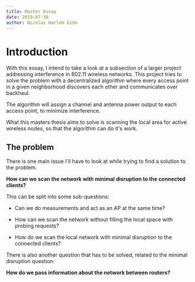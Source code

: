 ```yaml
---
title: Master Essay
date: 2019-07-30
author: Nicolas Harlem Eide
---
```



Introduction
============

With this essay, I intend to take a look at a subsection of a larger project
addressing interference in 802.11 wireless networks. This project tries to 
solve the problem with a decentralized algorithm where every access point in 
a given neighborhood discovers each other and communicates over backhaul.

The algorithm will assign a channel and antenna power output to each access 
point, to minimize interference.

What this masters thesis aims to solve is scanning the local area for active
wireless nodes, so that the algorithm can do it's work.

The problem
-----------

There is one main issue I'll have to look at while trying to find a 
solution to the problem.

**How can we scan the network with minimal disruption to the connected 
  clients?**

This can be split into some sub-questions:

*   Can we do measurements and act as an AP at the same time?

*   How can we scan the network without filling the local space with probing 
    requests?

*   How do we scan the local network with minimal disruption to the connected
    clients?

There is also another question that has to be solved, related to the minimal 
disruption question:

**How do we pass information about the network between routers?**
